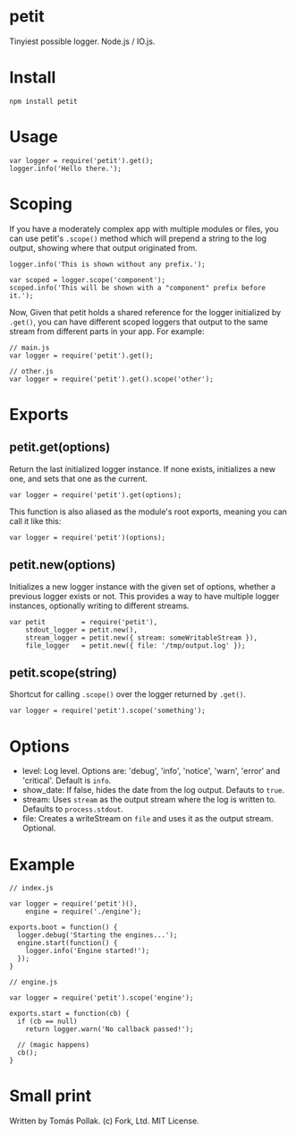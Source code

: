 # petit

Tinyiest possible logger. Node.js / IO.js.

# Install
     
    npm install petit

# Usage

    var logger = require('petit').get();
    logger.info('Hello there.');

# Scoping

If you have a moderately complex app with multiple modules or files, you can use petit's `.scope()` method which will prepend a string to the log output, showing where that output originated from. 

    logger.info('This is shown without any prefix.');

    var scoped = logger.scope('component');
    scoped.info('This will be shown with a "component" prefix before it.');

Now, Given that petit holds a shared reference for the logger initialized by `.get()`, you can have different scoped loggers that output to the same stream from different parts in your app. For example:

    // main.js
    var logger = require('petit').get();

    // other.js
    var logger = require('petit').get().scope('other');

# Exports

## petit.get(options)

Return the last initialized logger instance. If none exists, initializes
a new one, and sets that one as the current.

    var logger = require('petit').get(options);

This function is also aliased as the module's root exports, meaning you can call it like this:

    var logger = require('petit')(options);

## petit.new(options)

Initializes a new logger instance with the given set of options, whether a previous logger exists or not. This provides a way to have multiple logger instances, optionally writing to different streams.

    var petit         = require('petit'),
        stdout_logger = petit.new(),
        stream_logger = petit.new({ stream: someWritableStream }),
        file_logger   = petit.new({ file: '/tmp/output.log' });

## petit.scope(string)

Shortcut for calling `.scope()` over the logger returned by `.get()`.

    var logger = require('petit').scope('something');

# Options

 - level: Log level. Options are: 'debug', 'info', 'notice', 'warn', 'error' and 'critical'. Default is `info`.
 - show_date: If false, hides the date from the log output. Defauts to `true`.
 - stream: Uses `stream` as the output stream where the log is written to. Defaults to `process.stdout`.
 - file: Creates a writeStream on `file` and uses it as the output stream. Optional.

# Example

    // index.js

    var logger = require('petit')(),
        engine = require('./engine');

    exports.boot = function() {
      logger.debug('Starting the engines...');
      engine.start(function() {
        logger.info('Engine started!');
      });
    }

    // engine.js

    var logger = require('petit').scope('engine');

    exports.start = function(cb) {
      if (cb == null)
        return logger.warn('No callback passed!');

      // (magic happens)
      cb();
    }

# Small print

Written by Tomás Pollak.
(c) Fork, Ltd. MIT License.
